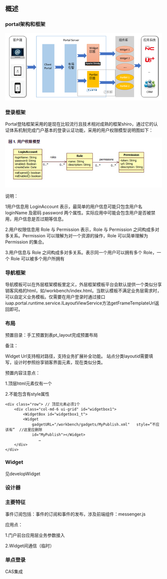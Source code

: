 ## 概述

### portal架构和框架

![](/articles/portal/6-/images/6-d-1.png)

### 登录框架

Portal登陆框架采用的是现在比较流行且技术相对成熟的框架shiro，通过它的认证体系机制完成门户基本的登录认证功能，采用的用户权限模型说明图如下：

![](/articles/portal/6-/images/6-o-1.png)

说明：

1用户信息用 LoginAccount 表示，最简单的用户信息可能只包含用户名 loginName 及密码 password 两个属性。实际应用中可能会包含用户是否被禁用，用户信息是否过期等信息。

2.用户权限信息用 Role 与 Permission 表示，Role 与 Permission 之间构成多对多关系。Permission 可以理解为对一个资源的操作，Role 可以简单理解为 Permission 的集合。

3.用户信息与 Role 之间构成多对多关系。表示同一个用户可以拥有多个 Role，一个 Role 可以被多个用户所拥有


### 导航框架

导航模板可以在外层框架模板里定义，外层框架模板平台会默认提供一个类似分享销客风格的html，如/workbench/index.html。当默认模板不满足业务层需求时，可以自定义业务模板。仅需要在用户登录时通过接口
iuap.portal.runtime.service.ILayoutViewService方法getFrameTemplateUrl返回即可。



### 布局

预置目录：手工预置到表pt_layout完成预置布局

备注：

Widget Url支持相对路径，支持业务扩展补全功能。
站点分类layoutid需要填写，设计时参照纷享销客界面元素，现在类似分类。
           
预置内容注意点：

1.顶层html元素仅有一个

2.不能包含有style属性

```
<div class="row"> // 顶层元素必须1个
	<div class="col-md-6 ui-grid" id="widgetbox1">
		<WidgetBox id="widgetbox1_t">
		<Widget
			gadgetURL="/workbench/gadgets/MyPublish.xml"   style=”不应该有”  //这里应删除
			id="MyPublish"></Widget>
	           …
	</div>
</div>
```


### Widget

见developWidget



### 设计器

### 主要特征

事件订阅包括：事件的订阅和事件的发布，涉及前端组件：messenger.js

应用点：

1.门户前台应用层业务参数接入

2.Widget间通信（临时）


### 单点登录

CAS集成